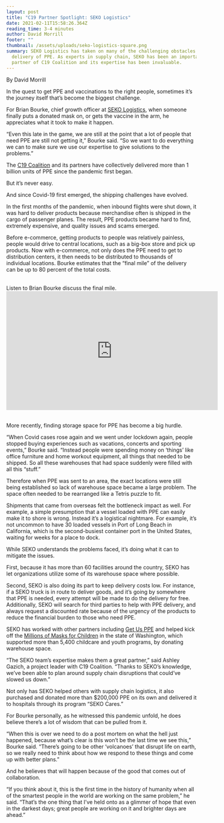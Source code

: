 ```yaml
---
layout: post
title: "C19 Partner Spotlight: SEKO Logistics"
date: 2021-02-11T15:58:26.364Z
reading_time: 3-4 minutes
author: David Morrill
footer: ""
thumbnail: /assets/uploads/seko-logistics-square.png
summary: SEKO Logistics has taken on many of the challenging obstacles in
  delivery of PPE. As experts in supply chain, SEKO has been an important
  partner of C19 Coalition and its expertise has been invaluable.
---
```

By David Morrill

In the quest to get PPE and vaccinations to the right people, sometimes it’s the journey itself that’s become the biggest challenge.

For Brian Bourke, chief growth officer at [SEKO Logistics](sekologistics.com), when someone finally puts a donated mask on, or gets the vaccine in the arm, he appreciates what it took to make it happen. 

“Even this late in the game, we are still at the point that a lot of people that need PPE are still not getting it,” Bourke said. “So we want to do everything we can to make sure we use our expertise to give solutions to the problems.”

The [C19 Coalition](c19coalition.org) and its partners have collectively delivered more than 1 billion units of PPE since the pandemic first began.

But it’s never easy.

And since Covid-19 first emerged, the shipping challenges have evolved.

In the first months of the pandemic, when inbound flights were shut down, it was hard to deliver products because merchandise often is shipped in the cargo of passenger planes. The result, PPE products became hard to find, extremely expensive, and quality issues and scams emerged. 

Before e-commerce, getting products to people was relatively painless, people would drive to central locations, such as a big-box store and pick up products. Now with e-commerce, not only does the PPE need to get to distribution centers, it then needs to be distributed to thousands of individual locations. Bourke estimates that the “final mile” of the delivery can be up to 80 percent of the total costs.

<div class="text-center" style="margin: 2rem 0 2rem 0;">
  <div class="embed-width">
    <div>Listen to Brian Bourke discuss the final mile.</div>
    <div class="embed-responsive embed-responsive-16by9">
      <iframe width="560" height="315" class="embed-responsive-item" src="https://www.youtube.com/embed/90nPW7KoM4k" frameborder="0" allow="accelerometer; autoplay; clipboard-write; encrypted-media; gyroscope; picture-in-picture" allowfullscreen></iframe>
    </div>
  </div>
</div>

More recently, finding storage space for PPE has become a big hurdle.

“When Covid cases rose again and we went under lockdown again, people stopped buying experiences such as vacations, concerts and sporting events,” Bourke said. “Instead people were spending money on ‘things’ like office furniture and home workout equipment, all things that needed to be shipped. So all these warehouses that had space suddenly were filled with all this “stuff.”

Therefore when PPE was sent to an area, the exact locations were still being established so lack of warehouse space became a large problem. The space often needed to be rearranged like a Tetris puzzle to fit.

Shipments that came from overseas felt the bottleneck impact as well. For example, a simple presumption that a vessel loaded with PPE can easily make it to shore is wrong. Instead it’s a logistical nightmare. For example, it’s not uncommon to have 30 loaded vessels in Port of Long Beach in California, which is the second-busiest container port in the United States, waiting for weeks for a place to dock.

While SEKO understands the problems faced, it’s doing what it can to mitigate the issues.

First, because it has more than 60 facilities around the country, SEKO has let organizations utilize some of its warehouse space where possible.

Second, SEKO is also doing its part to keep delivery costs low. For instance, if a SEKO truck is in route to deliver goods, and it’s going by somewhere that PPE is needed, every attempt will be made to do the delivery for free. Additionally, SEKO will search for third parties to help with PPE delivery, and always request a discounted rate because of the urgency of the products to reduce the financial burden to those who need PPE. 

SEKO has worked with other partners including [Get Us PPE](getusppe.org) and helped kick off the [Millions of Masks for Children](kidmasks.org) in the state of Washington, which supported more than 5,400 childcare and youth programs, by donating warehouse space.

“The SEKO team’s expertise makes them a great partner,” said Ashley Gazich, a project leader with C19 Coalition. “Thanks to SEKO’s knowledge, we’ve been able to plan around supply chain disruptions that could’ve slowed us down.”

Not only has SEKO helped others with supply chain logistics, it also purchased and donated more than $200,000 PPE on its own and delivered it to hospitals through its program “SEKO Cares.”

For Bourke personally, as he witnessed this pandemic unfold, he does believe there’s a lot of wisdom that can be pulled from it.

“When this is over we need to do a post mortem on what the hell just happened, because what’s clear is this won’t be the last time we see this,” Bourke said. “There’s going to be other ‘volcanoes’ that disrupt life on earth, so we really need to think about how we respond to these things and come up with better plans.”

And he believes that will happen because of the good that comes out of collaboration.

“If you think about it, this is the first time in the history of humanity when all of the smartest people in the world are working on the same problem,” he said. “That’s the one thing that I’ve held onto as a glimmer of hope that even in the darkest days; great people are working on it and brighter days are ahead.”
